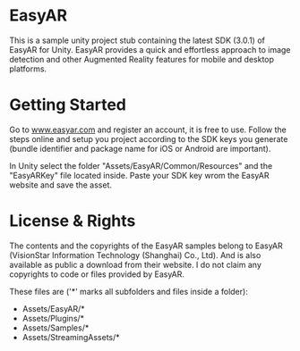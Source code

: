 # EasyAR

This is a sample unity project stub containing the latest SDK (3.0.1) of EasyAR for Unity.
EasyAR provides a quick and effortless approach to image detection and other Augmented Reality features for mobile and desktop platforms.


# Getting Started

Go to www.easyar.com and register an account, it is free to use.
Follow the steps online and setup you project according to the SDK keys you generate (bundle identifier and package name for iOS or Android are important).

In Unity select the folder "Assets/EasyAR/Common/Resources" and the "EasyARKey" file located inside.
Paste your SDK key wrom the EasyAR website and save the asset.


# License & Rights
The contents and the copyrights of the EasyAR samples belong to EasyAR (VisionStar Information Technology (Shanghai) Co., Ltd). And is also available as public a download from their website. 
I do not claim any copyrights to code or files provided by EasyAR.

These files are ('*' marks all subfolders and files inside a folder):
* Assets/EasyAR/*
* Assets/Plugins/*
* Assets/Samples/*
* Assets/StreamingAssets/*
